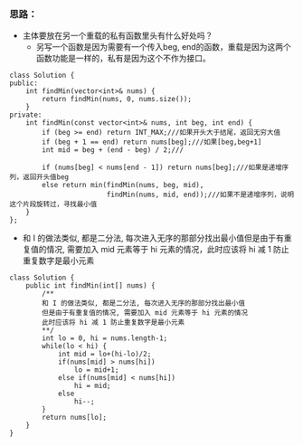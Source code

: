 ### 思路：
* 主体要放在另一个重载的私有函数里头有什么好处吗？
  * 另写一个函数是因为需要有一个传入beg, end的函数，重载是因为这两个函数功能是一样的，私有是因为这个不作为接口。


```
class Solution {
public:
    int findMin(vector<int>& nums) {
        return findMin(nums, 0, nums.size());
    }
private:
    int findMin(const vector<int>& nums, int beg, int end) {
        if (beg >= end) return INT_MAX;///如果开头大于结尾，返回无穷大值
        if (beg + 1 == end) return nums[beg];///如果[beg,beg+1]
        int mid = beg + (end - beg) / 2;///
        
        if (nums[beg] < nums[end - 1]) return nums[beg];///如果是递增序列，返回开头值beg
        else return min(findMin(nums, beg, mid), 
                        findMin(nums, mid, end));///如果不是递增序列，说明这个片段旋转过，寻找最小值
    }
};
```

* 和 I 的做法类似, 都是二分法, 每次进入无序的那部分找出最小值但是由于有重复值的情况, 需要加入 mid 元素等于 hi 元素的情况，此时应该将 hi 减 1 防止重复数字是最小元素
```
class Solution {
    public int findMin(int[] nums) {
        /**
        和 I 的做法类似, 都是二分法, 每次进入无序的那部分找出最小值
        但是由于有重复值的情况, 需要加入 mid 元素等于 hi 元素的情况
        此时应该将 hi 减 1 防止重复数字是最小元素
        **/
        int lo = 0, hi = nums.length-1;
        while(lo < hi) {
            int mid = lo+(hi-lo)/2;
            if(nums[mid] > nums[hi])
                lo = mid+1;
            else if(nums[mid] < nums[hi])
                hi = mid;
            else
                hi--;
        }
        return nums[lo];
    }
}
```


